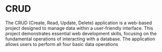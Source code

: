 # CRUD
The CRUD (Create, Read, Update, Delete) application is a web-based project designed to manage data within a user-friendly interface. This project demonstrates essential web development skills, focusing on the fundamental operations of interacting with a database. The application allows users to perform all four basic data operations

